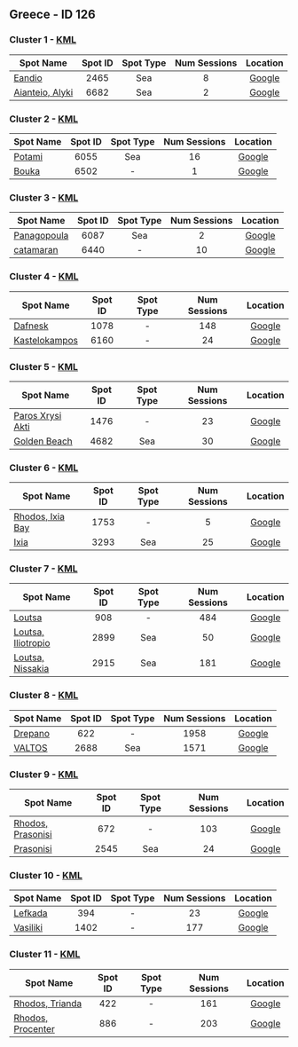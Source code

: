 ## Greece - ID 126

### Cluster 1 - [KML](126/1.kml)

| Spot Name | Spot ID | Spot Type | Num Sessions | Location |
| --------- | :-----: | :-------: | :----------: | :------: |
| [Eandio](https://www.gps-speedsurfing.com/mygps.aspx?mnu=spotsearch&val=2465.md) | 2465 | Sea | 8| [Google](https://www.google.com/maps/search/?api=1&query=37.9452397,23.4756009)
| [Aianteio, Alyki](https://www.gps-speedsurfing.com/mygps.aspx?mnu=spotsearch&val=6682.md) | 6682 | Sea | 2| [Google](https://www.google.com/maps/search/?api=1&query=37.9486623,23.47467945)

### Cluster 2 - [KML](126/2.kml)

| Spot Name | Spot ID | Spot Type | Num Sessions | Location |
| --------- | :-----: | :-------: | :----------: | :------: |
| [Potami](https://www.gps-speedsurfing.com/mygps.aspx?mnu=spotsearch&val=6055.md) | 6055 | Sea | 16| [Google](https://www.google.com/maps/search/?api=1&query=38.31234309,22.01928726)
| [Bouka](https://www.gps-speedsurfing.com/mygps.aspx?mnu=spotsearch&val=6502.md) | 6502 | - | 1| [Google](https://www.google.com/maps/search/?api=1&query=38.31667589,22.02343533)

### Cluster 3 - [KML](126/3.kml)

| Spot Name | Spot ID | Spot Type | Num Sessions | Location |
| --------- | :-----: | :-------: | :----------: | :------: |
| [Panagopoula](https://www.gps-speedsurfing.com/mygps.aspx?mnu=spotsearch&val=6087.md) | 6087 | Sea | 2| [Google](https://www.google.com/maps/search/?api=1&query=38.33227817,21.93860691)
| [catamaran](https://www.gps-speedsurfing.com/mygps.aspx?mnu=spotsearch&val=6440.md) | 6440 | - | 10| [Google](https://www.google.com/maps/search/?api=1&query=38.33448806,21.94456149)

### Cluster 4 - [KML](126/4.kml)

| Spot Name | Spot ID | Spot Type | Num Sessions | Location |
| --------- | :-----: | :-------: | :----------: | :------: |
| [Dafnesk](https://www.gps-speedsurfing.com/mygps.aspx?mnu=spotsearch&val=1078.md) | 1078 | - | 148| [Google](https://www.google.com/maps/search/?api=1&query=38.29393353,21.75699992)
| [Kastelokampos](https://www.gps-speedsurfing.com/mygps.aspx?mnu=spotsearch&val=6160.md) | 6160 | - | 24| [Google](https://www.google.com/maps/search/?api=1&query=38.29468555,21.75847726)

### Cluster 5 - [KML](126/5.kml)

| Spot Name | Spot ID | Spot Type | Num Sessions | Location |
| --------- | :-----: | :-------: | :----------: | :------: |
| [Paros Xrysi Akti](https://www.gps-speedsurfing.com/mygps.aspx?mnu=spotsearch&val=1476.md) | 1476 | - | 23| [Google](https://www.google.com/maps/search/?api=1&query=37.0064706,25.24572045)
| [Golden Beach](https://www.gps-speedsurfing.com/mygps.aspx?mnu=spotsearch&val=4682.md) | 4682 | Sea | 30| [Google](https://www.google.com/maps/search/?api=1&query=37.00979452,25.2454331)

### Cluster 6 - [KML](126/6.kml)

| Spot Name | Spot ID | Spot Type | Num Sessions | Location |
| --------- | :-----: | :-------: | :----------: | :------: |
| [Rhodos, Ixia Bay](https://www.gps-speedsurfing.com/mygps.aspx?mnu=spotsearch&val=1753.md) | 1753 | - | 5| [Google](https://www.google.com/maps/search/?api=1&query=36.42986085,28.19235688)
| [Ixia](https://www.gps-speedsurfing.com/mygps.aspx?mnu=spotsearch&val=3293.md) | 3293 | Sea | 25| [Google](https://www.google.com/maps/search/?api=1&query=36.4284362,28.18648417)

### Cluster 7 - [KML](126/7.kml)

| Spot Name | Spot ID | Spot Type | Num Sessions | Location |
| --------- | :-----: | :-------: | :----------: | :------: |
| [Loutsa](https://www.gps-speedsurfing.com/mygps.aspx?mnu=spotsearch&val=908.md) | 908 | - | 484| [Google](https://www.google.com/maps/search/?api=1&query=37.98723288,24.03045375)
| [Loutsa, Iliotropio](https://www.gps-speedsurfing.com/mygps.aspx?mnu=spotsearch&val=2899.md) | 2899 | Sea | 50| [Google](https://www.google.com/maps/search/?api=1&query=37.98355612,24.02586039)
| [Loutsa, Nissakia](https://www.gps-speedsurfing.com/mygps.aspx?mnu=spotsearch&val=2915.md) | 2915 | Sea | 181| [Google](https://www.google.com/maps/search/?api=1&query=37.98646752,24.03176515)

### Cluster 8 - [KML](126/8.kml)

| Spot Name | Spot ID | Spot Type | Num Sessions | Location |
| --------- | :-----: | :-------: | :----------: | :------: |
| [Drepano](https://www.gps-speedsurfing.com/mygps.aspx?mnu=spotsearch&val=622.md) | 622 | - | 1958| [Google](https://www.google.com/maps/search/?api=1&query=38.34216264,21.84786181)
| [VALTOS](https://www.gps-speedsurfing.com/mygps.aspx?mnu=spotsearch&val=2688.md) | 2688 | Sea | 1571| [Google](https://www.google.com/maps/search/?api=1&query=38.34566461,21.84968566)

### Cluster 9 - [KML](126/9.kml)

| Spot Name | Spot ID | Spot Type | Num Sessions | Location |
| --------- | :-----: | :-------: | :----------: | :------: |
| [Rhodos, Prasonisi](https://www.gps-speedsurfing.com/mygps.aspx?mnu=spotsearch&val=672.md) | 672 | - | 103| [Google](https://www.google.com/maps/search/?api=1&query=35.88597967,27.77388915)
| [Prasonisi](https://www.gps-speedsurfing.com/mygps.aspx?mnu=spotsearch&val=2545.md) | 2545 | Sea | 24| [Google](https://www.google.com/maps/search/?api=1&query=35.8858323,27.77348607)

### Cluster 10 - [KML](126/10.kml)

| Spot Name | Spot ID | Spot Type | Num Sessions | Location |
| --------- | :-----: | :-------: | :----------: | :------: |
| [Lefkada](https://www.gps-speedsurfing.com/mygps.aspx?mnu=spotsearch&val=394.md) | 394 | - | 23| [Google](https://www.google.com/maps/search/?api=1&query=38.62153455,20.5925887)
| [Vasiliki](https://www.gps-speedsurfing.com/mygps.aspx?mnu=spotsearch&val=1402.md) | 1402 | - | 177| [Google](https://www.google.com/maps/search/?api=1&query=38.62278992,20.59417409)

### Cluster 11 - [KML](126/11.kml)

| Spot Name | Spot ID | Spot Type | Num Sessions | Location |
| --------- | :-----: | :-------: | :----------: | :------: |
| [Rhodos, Trianda](https://www.gps-speedsurfing.com/mygps.aspx?mnu=spotsearch&val=422.md) | 422 | - | 161| [Google](https://www.google.com/maps/search/?api=1&query=36.42820469,28.15042146)
| [Rhodos, Procenter](https://www.gps-speedsurfing.com/mygps.aspx?mnu=spotsearch&val=886.md) | 886 | - | 203| [Google](https://www.google.com/maps/search/?api=1&query=36.42990301,28.15409276)

